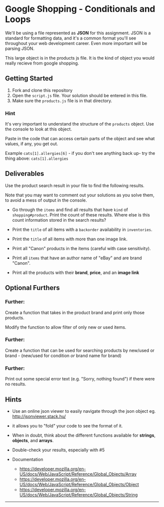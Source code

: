 # Google Shopping - Conditionals and Loops

We'll be using a file represented as **JSON** for this assignment. JSON is a standard for formatting data, and it's a common format you'll see throughout your web development career. Even more important will be parsing JSON.

This large object is in the products js file. It is the kind of object you would really recieve from google shopping.


## Getting Started

1. Fork and clone this repository
2. Open the `script.js` file. Your solution should be entered in this file.
3. Make sure the `products.js` file is in that directory.

### Hint
It's very important to understand the structure of the `products` object.
Use the console to look at this object. 

Paste in the code that can access certain parts of the object and see what values, if any, you get out.

Example `cats[1].allergies[6]` - if you don't see anything back up- try the thing above: `cats[1].allergies`

## Deliverables

Use the product search result in your file to find the following results.

Note that you may want to comment out your solutions as you solve them, to avoid a mess of output in the console.

- Go through the `items` and find all results that have `kind` of `shopping#product`. Print the count of these results. Where else is this count information stored in the search results?

- Print the `title` of all items with a `backorder` availability in `inventories`.

- Print the `title` of all items with more than one image link.

- Print all "Canon" products in the items (careful with case sensitivity).

- Print all `items` that have an author name of "eBay" and are brand "Canon".

- Print all the products with their **brand**, **price**, and an **image link**

## Optional Furthers

### Further:
Create a function that takes in the product brand and print only those products.

Modify the function to allow filter of only new or used items.

### Further:

Create a function that can be used for searching products by new/used or brand - (new/used for condition *or* brand name for brand)

### Further:
Print out some special error text (e.g. "Sorry, nothing found") if there were no results.

## Hints
* Use an online json viewer to easily navigate through the json object eg. http://jsonviewer.stack.hu/

* it allows you to "fold" your code to see the format of it.

* When in doubt, think about the different functions available for **strings**, **objects**, and **arrays**.
* Double-check your results, especially with #5
* Documentation
  * https://developer.mozilla.org/en-US/docs/Web/JavaScript/Reference/Global_Objects/Array
  * https://developer.mozilla.org/en-US/docs/Web/JavaScript/Reference/Global_Objects/Object
  * https://developer.mozilla.org/en-US/docs/Web/JavaScript/Reference/Global_Objects/String

---
